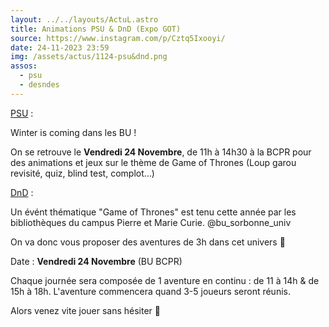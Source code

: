 ```yaml
---
layout: ../../layouts/ActuL.astro
title: Animations PSU & DnD (Expo GOT)
source: https://www.instagram.com/p/Cztq5Ixooyi/
date: 24-11-2023 23:59
img: /assets/actus/1124-psu&dnd.png
assos:
  - psu
  - desndes
---
```


<u>PSU</u> :

Winter is coming dans les BU !

On se retrouve le __Vendredi 24 Novembre__,  de 11h à 14h30 à la BCPR pour des animations et jeux sur le thème de Game of Thrones (Loup garou revisité, quiz, blind test, complot…)

<u>DnD</u> :

Un évént thématique "Game of Thrones" est tenu cette année par les bibliothèques du campus Pierre et Marie Curie. @bu_sorbonne_univ

On va donc vous proposer des aventures de 3h dans cet univers 🥶

Date : __Vendredi 24 Novembre__ (BU BCPR)

Chaque journée sera composée de 1 aventure en continu : de 11 à 14h & de 15h à 18h. L'aventure commencera quand 3-5 joueurs seront réunis.

Alors venez vite jouer sans hésiter 🤯

